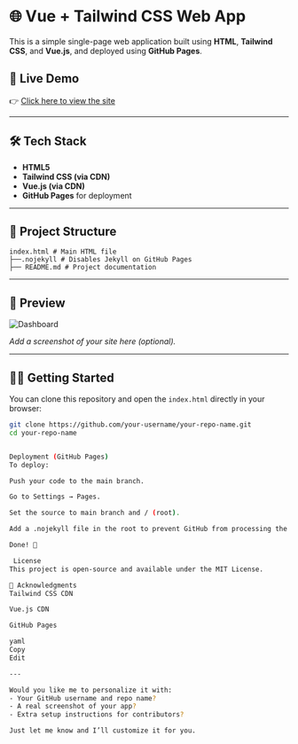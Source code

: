 # 🌐 Vue + Tailwind CSS Web App

This is a simple single-page web application built using **HTML**, **Tailwind CSS**, and **Vue.js**, and deployed using **GitHub Pages**.

## 🚀 Live Demo

👉 [Click here to view the site](https://yravikanthh.github.io/employee-Onboarding-Role-Mapping-System/)  


---

## 🛠 Tech Stack

- **HTML5**
- **Tailwind CSS (via CDN)**
- **Vue.js (via CDN)**
- **GitHub Pages** for deployment

---

## 📁 Project Structure

```
index.html # Main HTML file
├──.nojekyll # Disables Jekyll on GitHub Pages
├── README.md # Project documentation

```
---
## 📸 Preview

![Dashboard](https://raw.githubusercontent.com/yRaviKanthh/employee-Onboarding-Role-Mapping-System/blob/main/Screenshots/Dashboard.png)

_Add a screenshot of your site here (optional)._

---

## 🧑‍💻 Getting Started

You can clone this repository and open the `index.html` directly in your browser:

```bash
git clone https://github.com/your-username/your-repo-name.git
cd your-repo-name


Deployment (GitHub Pages)
To deploy:

Push your code to the main branch.

Go to Settings → Pages.

Set the source to main branch and / (root).

Add a .nojekyll file in the root to prevent GitHub from processing the files with Jekyll.

Done! 🎉

 License
This project is open-source and available under the MIT License.

🙌 Acknowledgments
Tailwind CSS CDN

Vue.js CDN

GitHub Pages

yaml
Copy
Edit

---

Would you like me to personalize it with:
- Your GitHub username and repo name?
- A real screenshot of your app?
- Extra setup instructions for contributors?

Just let me know and I’ll customize it for you.
